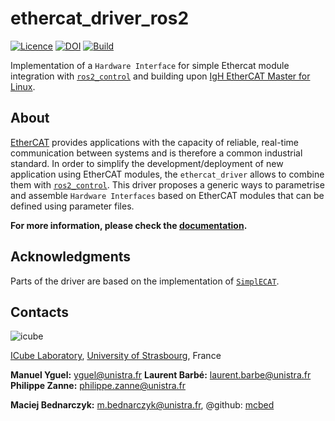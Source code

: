 # ethercat_driver_ros2
[![Licence](https://img.shields.io/badge/License-Apache%202.0-blue.svg)](https://opensource.org/licenses/Apache-2.0)
[![DOI](https://zenodo.org/badge/491930126.svg)](https://zenodo.org/badge/latestdoi/491930126)
[![Build](https://github.com/ICube-Robotics/ethercat_driver_ros2/actions/workflows/ci.yml/badge.svg)](https://github.com/ICube-Robotics/ethercat_driver_ros2/actions/workflows/ci.yml)

Implementation of a `Hardware Interface` for simple Ethercat module integration with [`ros2_control`](https://github.com/ros-controls/ros2_control) and building upon [IgH EtherCAT Master for Linux](https://etherlab.org/en/ethercat/).

## About
[EtherCAT](https://www.ethercat.org/default.htm) provides applications with the capacity of reliable, real-time communication between systems and is therefore a common industrial standard. In order to simplify the development/deployment of new application using EtherCAT modules, the `ethercat_driver` allows to combine them with [`ros2_control`](https://github.com/ros-controls/ros2_control). This driver proposes a generic ways to parametrise and assemble `Hardware Interfaces` based on EtherCAT modules that can be defined using parameter files.

**For more information, please check the [documentation](https://ICube-Robotics.github.io/ethercat_driver_ros2/).**

## Acknowledgments
Parts of the driver are based on the implementation of [`SimplECAT`](https://bitbucket.org/bsoe/simplecat/src/master/).

## Contacts ##
![icube](https://icube.unistra.fr/fileadmin/templates/DUN/icube/images/logo.png)

[ICube Laboratory](https://icube.unistra.fr), [University of Strasbourg](https://www.unistra.fr/), France

__Manuel Yguel:__ [yguel@unistra.fr](mailto:yguel@unistra.fr)
__Laurent Barbé:__ [laurent.barbe@unistra.fr](mailto:laurent.barbe@unistra.fr)
__Philippe Zanne:__ [philippe.zanne@unistra.fr](mailto:philippe.zanne@unistra.fr)

__Maciej Bednarczyk:__ [m.bednarczyk@unistra.fr](mailto:m.bednarczyk@unistra.fr), @github: [mcbed](https://github.com/mcbed)
